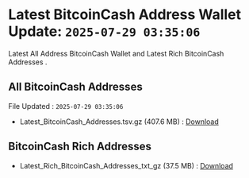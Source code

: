 # Latest BitcoinCash Address Wallet Update: `2025-07-29 03:35:06`

Latest All Address BitcoinCash Wallet and Latest Rich BitcoinCash Addresses .

## All BitcoinCash Addresses

File Updated : `2025-07-29 03:35:06`

- Latest_BitcoinCash_Addresses.tsv.gz (407.6 MB) : [Download](https://github.com/Pymmdrza/Rich-Address-Wallet/releases/tag/BitcoinCash)

## BitcoinCash Rich Addresses

- Latest_Rich_BitcoinCash_Addresses_txt_gz (37.5 MB) : [Download](https://github.com/Pymmdrza/Rich-Address-Wallet/releases/tag/BitcoinCash)
